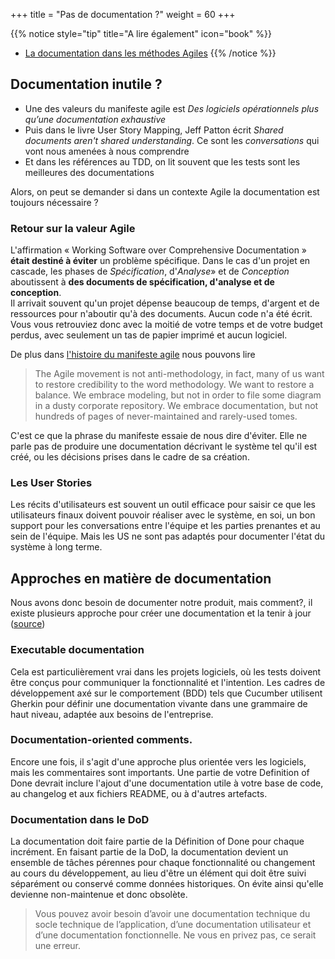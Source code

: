 +++
title = "Pas de documentation ?"
weight = 60
+++

{{% notice style="tip" title="A lire également" icon="book" %}}
- [La documentation dans les méthodes Agiles](https://blog.myagilepartner.fr/index.php/2017/10/26/documentation-methodes-agiles/)
{{% /notice %}}

## Documentation inutile ?

- Une des valeurs du manifeste agile est *Des logiciels opérationnels plus qu’une documentation exhaustive*
- Puis dans le livre User Story Mapping, Jeff Patton écrit *Shared documents aren't shared understanding*. Ce sont les *conversations* qui vont nous amenées à nous comprendre
- Et dans les références au TDD, on lit souvent que les tests sont les meilleures des documentations

Alors, on peut se demander si dans un contexte Agile la documentation est toujours nécessaire ?

### Retour sur la valeur Agile
L'affirmation « Working Software over Comprehensive Documentation » **était destiné à éviter** un problème spécifique. Dans le cas d'un projet en cascade, les phases de *Spécification*, d'*Analyse*» et de *Conception* aboutissent à **des documents de spécification, d'analyse et de conception**.   
Il arrivait souvent qu'un projet dépense beaucoup de temps, d'argent et de ressources pour n'aboutir qu'à des documents. Aucun code n'a été écrit. Vous vous retrouviez donc avec la moitié de votre temps et de votre budget perdus, avec seulement un tas de papier imprimé et aucun logiciel. 

De plus dans [l'histoire du manifeste agile](https://agilemanifesto.org/history.html) nous pouvons lire 
> The Agile movement is not anti-methodology, in fact, many of us want to restore credibility to the word methodology. We want to restore a balance. We embrace modeling, but not in order to file some diagram in a dusty corporate repository. We embrace documentation, but not hundreds of pages of never-maintained and rarely-used tomes. 

C'est ce que la phrase du manifeste essaie de nous dire d'éviter. Elle ne parle pas de produire une documentation décrivant le système tel qu'il est créé, ou les décisions prises dans le cadre de sa création. 

### Les User Stories
Les récits d'utilisateurs est souvent un outil efficace pour saisir ce que les utilisateurs finaux doivent pouvoir réaliser avec le système, en soi, un bon support pour les conversations entre l'équipe et les parties prenantes et au sein de l'équipe. Mais les US ne sont pas adaptés pour documenter l'état du système à long terme.


## Approches en matière de documentation
Nous avons donc besoin de documenter notre produit, mais comment?, il existe plusieurs approche pour créer une documentation et la tenir à jour ([source](https://pm.stackexchange.com/a/35084/55523))
### Executable documentation
Cela est particulièrement vrai dans les projets logiciels, où les tests doivent être conçus pour communiquer la fonctionnalité et l'intention. Les cadres de développement axé sur le comportement (BDD) tels que Cucumber utilisent Gherkin pour définir une documentation vivante dans une grammaire de haut niveau, adaptée aux besoins de l'entreprise.

### Documentation-oriented comments.
Encore une fois, il s'agit d'une approche plus orientée vers les logiciels, mais les commentaires sont importants. Une partie de votre Definition of Done devrait inclure l'ajout d'une documentation utile à votre base de code, au changelog et aux fichiers README, ou à d'autres artefacts.

### Documentation dans le DoD
La documentation doit faire partie de la Définition of Done pour chaque incrément. En faisant partie de la DoD, la documentation devient un ensemble de tâches pérennes pour chaque fonctionnalité ou changement au cours du développement, au lieu d'être un élément qui doit être suivi séparément ou conservé comme données historiques. On évite ainsi qu'elle devienne non-maintenue et donc obsolète.

> Vous pouvez avoir besoin d’avoir une documentation technique du socle technique de l’application, d’une documentation utilisateur et d’une documentation fonctionnelle. Ne vous en privez pas, ce serait une erreur.
